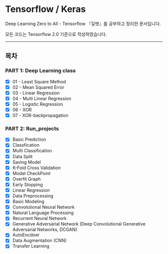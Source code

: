 # Tensorflow / Keras

Deep Learning Zero to All - Tensorflow 『길벗』를 공부하고 정리한 문서입니다.

모든 코드는 Tensorflow 2.0 기준으로 작성하였습니다. 

---

## 목차

### PART 1: Deep Learning class 

- [x] 01 - Least Square Method
- [x] 02 - Mean Squared Error
- [x] 03 - Linear Regression
- [x] 04 - Multi Linear Regression
- [x] 05 - Logistic Regression
- [x] 06 - XOR
- [x] 07 - XOR-backpropagation

### PART 2: Run_projects

- [x] Basic Prediction
- [x] Classfication
- [x] Multi Classification
- [x] Data Split
- [x] Saving Model
- [x] K-Fold Cross Validation
- [x] Model CheckPoint
- [x] Overfit Graph
- [x] Early Stopping
- [x] Linear Regression
- [x] Data Preprocessing
- [x] Basic Modeling
- [x] Convolutional Neural Network
- [x] Natural Language Processing
- [x] Recurrent Neural Network
- [x] Generative Adversarial Network (Deep Convolutional Generative Adversarial Networks, DCGAN)
- [x] AutoEncdoer
- [x] Data Augmentation (CNN)
- [x] Transfer Learning
